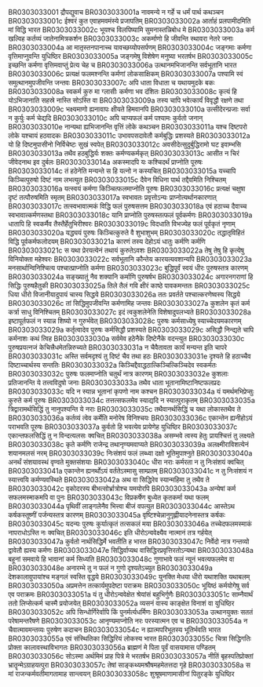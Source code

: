 BR0303033001	द्रौपद्युवाच
BR0303033001a	नावमन्ये न गर्हे च धर्मं पार्थ कथञ्चन
BR0303033001c	ईश्वरं कुत एवाहमवमंस्ये प्रजापतिम्
BR0303033002a	आर्ताहं प्रलपामीदमिति मां विद्धि भारत
BR0303033002c	भूयश्च विलपिष्यामि सुमनास्तन्निबोध मे
BR0303033003a	कर्म खल्विह कर्तव्यं जातेनामित्रकर्शन
BR0303033003c	अकर्माणो हि जीवन्ति स्थावरा नेतरे जनाः
BR0303033004a	आ मातृस्तनपानाच्च यावच्छय्योपसर्पणम्
BR0303033004c	जङ्गमाः कर्मणा वृत्तिमाप्नुवन्ति युधिष्ठिर
BR0303033005a	जङ्गमेषु विशेषेण मनुष्या भरतर्षभ
BR0303033005c	इच्छन्ति कर्मणा वृत्तिमवाप्तुं प्रेत्य चेह च
BR0303033006a	उत्थानमभिजानन्ति सर्वभूतानि भारत
BR0303033006c	प्रत्यक्षं फलमश्नन्ति कर्मणां लोकसाक्षिकम्
BR0303033007a	पश्यामि स्वं समुत्थानमुपजीवन्ति जन्तवः
BR0303033007c	अपि धाता विधाता च यथायमुदके बकः
BR0303033008a	स्वकर्म कुरु मा ग्लासीः कर्मणा भव दंशितः
BR0303033008c	कृत्यं हि योऽभिजानाति सहस्रे नास्ति सोऽस्ति वा
BR0303033009a	तस्य चापि भवेत्कार्यं विवृद्धौ रक्षणे तथा
BR0303033009c	भक्ष्यमाणो ह्यनावापः क्षीयते हिमवानपि
BR0303033010a	उत्सीदेरन्प्रजाः सर्वा न कुर्युः कर्म चेद्यदि
BR0303033010c	अपि चाप्यफलं कर्म पश्यामः कुर्वतो जनान्
BR0303033010e	नान्यथा ह्यभिजानन्ति वृत्तिं लोके कथञ्चन
BR0303033011a	यश्च दिष्टपरो लोके यश्चायं हठवादकः
BR0303033011c	उभावपसदावेतौ कर्मबुद्धिः प्रशस्यते
BR0303033012a	यो हि दिष्टमुपासीनो निर्विचेष्टः सुखं स्वपेत्
BR0303033012c	अवसीदेत्सुदुर्बुद्धिरामो घट इवाम्भसि
BR0303033013a	तथैव हठबुद्धिर्यः शक्तः कर्मण्यकर्मकृत्
BR0303033013c	आसीत न चिरं जीवेदनाथ इव दुर्बलः
BR0303033014a	अकस्मादपि यः कश्चिदर्थं प्राप्नोति पूरुषः
BR0303033014c	तं हठेनेति मन्यन्ते स हि यत्नो न कस्यचित्
BR0303033015a	यच्चापि किञ्चित्पुरुषो दिष्टं नाम लभत्युत
BR0303033015c	दैवेन विधिना पार्थ तद्दैवमिति निश्चितम्
BR0303033016a	यत्स्वयं कर्मणा किञ्चित्फलमाप्नोति पूरुषः
BR0303033016c	प्रत्यक्षं चक्षुषा दृष्टं तत्पौरुषमिति स्मृतम्
BR0303033017a	स्वभावतः प्रवृत्तोऽन्यः प्राप्नोत्यर्थानकारणात्
BR0303033017c	तत्स्वभावात्मकं विद्धि फलं पुरुषसत्तम
BR0303033018a	एवं हठाच्च दैवाच्च स्वभावात्कर्मणस्तथा
BR0303033018c	यानि प्राप्नोति पुरुषस्तत्फलं पूर्वकर्मणः
BR0303033019a	धातापि हि स्वकर्मैव तैस्तैर्हेतुभिरीश्वरः
BR0303033019c	विदधाति विभज्येह फलं पूर्वकृतं नृणाम्
BR0303033020a	यद्ध्ययं पुरुषः किञ्चित्कुरुते वै शुभाशुभम्
BR0303033020c	तद्धातृविहितं विद्धि पूर्वकर्मफलोदयम्
BR0303033021a	कारणं तस्य देहोऽयं धातुः कर्मणि कर्मणि
BR0303033021c	स यथा प्रेरयत्येनं तथायं कुरुतेऽवशः
BR0303033022a	तेषु तेषु हि कृत्येषु विनियोक्ता महेश्वरः
BR0303033022c	सर्वभूतानि कौन्तेय कारयत्यवशान्यपि
BR0303033023a	मनसार्थान्विनिश्चित्य पश्चात्प्राप्नोति कर्मणा
BR0303033023c	बुद्धिपूर्वं स्वयं धीरः पुरुषस्तत्र कारणम्
BR0303033024a	सङ्ख्यातुं नैव शक्यानि कर्माणि पुरुषर्षभ
BR0303033024c	अगारनगराणां हि सिद्धिः पुरुषहैतुकी
BR0303033025a	तिले तैलं गवि क्षीरं काष्ठे पावकमन्ततः
BR0303033025c	धिया धीरो विजानीयादुपायं चास्य सिद्धये
BR0303033026a	ततः प्रवर्तते पश्चात्करणेष्वस्य सिद्धये
BR0303033026c	तां सिद्धिमुपजीवन्ति कर्मणामिह जन्तवः
BR0303033027a	कुशलेन कृतं कर्म कर्त्रा साधु विनिश्चितम्
BR0303033027c	इदं त्वकुशलेनेति विशेषादुपलभ्यते
BR0303033028a	इष्टापूर्तफलं न स्यान्न शिष्यो न गुरुर्भवेत्
BR0303033028c	पुरुषः कर्मसाध्येषु स्याच्चेदयमकारणम्
BR0303033029a	कर्तृत्वादेव पुरुषः कर्मसिद्धौ प्रशस्यते
BR0303033029c	असिद्धौ निन्द्यते चापि कर्मनाशः कथं त्विह
BR0303033030a	सर्वमेव हठेनैके दिष्टेनैके वदन्त्युत
BR0303033030c	पुरुषप्रयत्नजं केचित्त्रैधमेतन्निरुच्यते
BR0303033031a	न चैवैतावता कार्यं मन्यन्त इति चापरे
BR0303033031c	अस्ति सर्वमदृश्यं तु दिष्टं चैव तथा हठः
BR0303033031e	दृश्यते हि हठाच्चैव दिष्टाच्चार्थस्य सन्ततिः
BR0303033032a	किञ्चिद्दैवाद्धठात्किञ्चित्किञ्चिदेव स्वकर्मतः
BR0303033032c	पुरुषः फलमाप्नोति चतुर्थं नात्र कारणम्
BR0303033032e	कुशलाः प्रतिजानन्ति ये तत्त्वविदुषो जनाः
BR0303033033a	तथैव धाता भूतानामिष्टानिष्टफलप्रदः
BR0303033033c	यदि न स्यान्न भूतानां कृपणो नाम कश्चन
BR0303033034a	यं यमर्थमभिप्रेप्सुः कुरुते कर्म पूरुषः
BR0303033034c	तत्तत्सफलमेव स्याद्यदि न स्यात्पुराकृतम्
BR0303033035a	त्रिद्वारामर्थसिद्धिं तु नानुपश्यन्ति ये नराः
BR0303033035c	तथैवानर्थसिद्धिं च यथा लोकास्तथैव ते
BR0303033036a	कर्तव्यं त्वेव कर्मेति मनोरेष विनिश्चयः
BR0303033036c	एकान्तेन ह्यनीहोऽयं पराभवति पूरुषः
BR0303033037a	कुर्वतो हि भवत्येव प्रायेणेह युधिष्ठिर
BR0303033037c	एकान्तफलसिद्धिं तु न विन्दत्यलसः क्वचित्
BR0303033038a	असम्भवे त्वस्य हेतुः प्रायश्चित्तं तु लक्ष्यते
BR0303033038c	कृते कर्मणि राजेन्द्र तथानृण्यमवाप्यते
BR0303033039a	अलक्ष्मीराविशत्येनं शयानमलसं नरम्
BR0303033039c	निःसंशयं फलं लब्ध्वा दक्षो भूतिमुपाश्नुते
BR0303033040a	अनर्थं संशयावस्थं वृण्वते मुक्तसंशयाः
BR0303033040c	धीरा नराः कर्मरता न तु निःसंशयं क्वचित्
BR0303033041a	एकान्तेन ह्यनर्थोऽयं वर्ततेऽस्मासु साम्प्रतम्
BR0303033041c	न तु निःसंशयं न स्यात्त्वयि कर्मण्यवस्थिते
BR0303033042a	अथ वा सिद्धिरेव स्यान्महिमा तु तथैव ते
BR0303033042c	वृकोदरस्य बीभत्सोर्भ्रात्रोश्च यमयोरपि
BR0303033043a	अन्येषां कर्म सफलमस्माकमपि वा पुनः
BR0303033043c	विप्रकर्षेण बुध्येत कृतकर्मा यथा फलम्
BR0303033044a	पृथिवीं लाङ्गलेनैव भित्त्वा बीजं वपत्युत
BR0303033044c	आस्तेऽथ कर्षकस्तूष्णीं पर्जन्यस्तत्र कारणम्
BR0303033045a	वृष्टिश्चेन्नानुगृह्णीयादनेनास्तत्र कर्षकः
BR0303033045c	यदन्यः पुरुषः कुर्यात्कृतं तत्सकलं मया
BR0303033046a	तच्चेदफलमस्माकं नापराधोऽस्ति नः क्वचित्
BR0303033046c	इति धीरोऽन्ववेक्ष्यैव नात्मानं तत्र गर्हयेत्
BR0303033047a	कुर्वतो नार्थसिद्धिर्मे भवतीति ह भारत
BR0303033047c	निर्वेदो नात्र गन्तव्यो द्वावेतौ ह्यस्य कर्मणः
BR0303033047e	सिद्धिर्वाप्यथ वासिद्धिरप्रवृत्तिरतोऽन्यथा
BR0303033048a	बहूनां समवाये हि भावानां कर्म सिध्यति
BR0303033048c	गुणाभावे फलं न्यूनं भवत्यफलमेव वा
BR0303033048e	अनारम्भे तु न फलं न गुणो दृश्यतेऽच्युत
BR0303033049a	देशकालावुपायांश्च मङ्गलं स्वस्ति वृद्धये
BR0303033049c	युनक्ति मेधया धीरो यथाशक्ति यथाबलम्
BR0303033050a	अप्रमत्तेन तत्कार्यमुपदेष्टा पराक्रमः
BR0303033050c	भूयिष्ठं कर्मयोगेषु सर्व एव पराक्रमः
BR0303033051a	यं तु धीरोऽन्ववेक्षेत श्रेयांसं बहुभिर्गुणैः
BR0303033051c	साम्नैवार्थं ततो लिप्सेत्कर्म चास्मै प्रयोजयेत्
BR0303033052a	व्यसनं वास्य काङ्क्षेत विनाशं वा युधिष्ठिर
BR0303033052c	अपि सिन्धोर्गिरेर्वापि किं पुनर्मर्त्यधर्मिणः
BR0303033053a	उत्थानयुक्तः सततं परेषामन्तरैषणे
BR0303033053c	आनृण्यमाप्नोति नरः परस्यात्मन एव च
BR0303033054a	न चैवात्मावमन्तव्यः पुरुषेण कदाचन
BR0303033054c	न ह्यात्मपरिभूतस्य भूतिर्भवति भारत
BR0303033055a	एवं संस्थितिका सिद्धिरियं लोकस्य भारत
BR0303033055c	चित्रा सिद्धिगतिः प्रोक्ता कालावस्थाविभागतः
BR0303033056a	ब्राह्मणं मे पिता पूर्वं वासयामास पण्डितम्
BR0303033056c	सोऽस्मा अर्थमिमं प्राह पित्रे मे भरतर्षभ
BR0303033057a	नीतिं बृहस्पतिप्रोक्तां भ्रातॄन्मेऽग्राहयत्पुरा
BR0303033057c	तेषां साङ्कथ्यमश्रौषमहमेतत्तदा गृहे
BR0303033058a	स मां राजन्कर्मवतीमागतामाह सान्त्वयन्
BR0303033058c	शुश्रूषमाणामासीनां पितुरङ्के युधिष्ठिर
